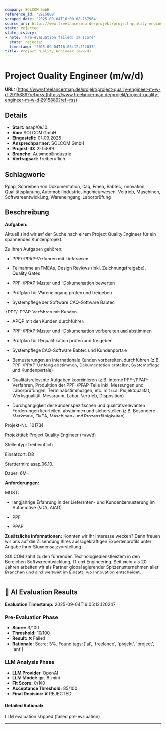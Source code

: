```yaml
---
company: SOLCOM GmbH
reference_id: '2915889'
scraped_date: '2025-09-04T16:00:08.767964'
source_url: https://www.freelancermap.de/projekt/project-quality-engineer-m-w-d-2915889?ref=rss
state: rejected
state_history:
- note: 'Pre-evaluation failed: 3% score'
  state: rejected
  timestamp: '2025-09-04T16:05:12.122033'
title: Project Quality Engineer (m/w/d)
---
```



# Project Quality Engineer (m/w/d)
**URL:** [https://www.freelancermap.de/projekt/project-quality-engineer-m-w-d-2915889?ref=rss](https://www.freelancermap.de/projekt/project-quality-engineer-m-w-d-2915889?ref=rss)
## Details
- **Start:** asap/06.10.
- **Von:** SOLCOM GmbH
- **Eingestellt:** 04.09.2025
- **Ansprechpartner:** SOLCOM GmbH
- **Projekt-ID:** 2915889
- **Branche:** Automobilindustrie
- **Vertragsart:** Freiberuflich

## Schlagworte
Ppap, Schreiben von Dokumentation, Caq, Fmea, Babtec, Innovation, Qualitätsplanung, Automobilindustrie, Ingenieurwesen, Vertrieb, Maschinen, Softwareentwicklung, Wareneingang, Laborprüfung

## Beschreibung
**Aufgaben:**

Aktuell sind wir auf der Suche nach einem Project Quality Engineer für ein spannendes Kundenprojekt.

Zu Ihren Aufgaben gehören:

+ PPF/-PPAP-Verfahren mit Lieferanten

- Teilnahme an FMEAs, Design Reviews (inkl. Zeichnungsfreigabe), Quality Gates

- PPF-/PPAP-Muster und -Dokumentation bewerten

- Prüfplan für Wareneingang prüfen und freigeben

- Systempflege der Software CAQ-Software Babtec

+PPF/-PPAP-Verfahren mit Kunden

- APQP mit den Kunden durchführen

- PPF-/PPAP-Muster und -Dokumentation vorbereiten und abstimmen

- Prüfplan für Requalifikation prüfen und freigeben

- Systempflege CAQ-Software Babtec und Kundenportale

+ Bemusterungen an internationale Kunden vorbereiten, durchführen (z.B. PPF-/PPAP-Umfang abstimmen, Dokumentation erstellen, Systempflege und Kundenportale)

+ Qualitätsrelevante Aufgaben koordinieren (z.B. interne PPF-/PPAP-Verfahren, Produktion der PPF-/PPAP-Teile inkl. Messungen und Laborprüfungen, Terminabstimmungen, etc. mit u.a. Projektqualität, Werksqualität, Messraum, Labor, Vertrieb, Disposition).

+ Durchgängigkeit der kundenspezifischen und qualitätsrelevanten Forderungen beurteilen, abstimmen und sicherstellen (z.B. Besondere Merkmale, FMEA, Maschinen- und Prozessfähigkeiten).

Projekt-Nr.:
101734

Projekttitel:
Project Quality Engineer (m/w/d)

Stellentyp:
freiberuflich

Einsatzort:
D8

Starttermin:
asap/06.10.

Dauer:
6M+

**Anforderungen:**

MUST:

+ langjährige Erfahrung in der Lieferanten- und Kundenbemusterung im Automotive (VDA, AIAG)

+ PPF

+ PPAP

**Zusätzliche Informationen:**
Konnten wir Ihr Interesse wecken? Dann freuen wir uns auf die Zusendung Ihres aussagekräftigen Expertenprofils unter Angabe Ihrer Stundensatzvorstellung.

SOLCOM zählt zu den führenden Technologiedienstleistern in den Bereichen Softwareentwicklung, IT und Engineering. Seit mehr als 20 Jahren arbeiten wir als Partner global agierender Spitzenunternehmen aller Branchen und sind weltweit im Einsatz, wo Innovation entscheidet.

---

## 🤖 AI Evaluation Results

**Evaluation Timestamp:** 2025-09-04T16:05:12.120247

### Pre-Evaluation Phase
- **Score:** 3/100
- **Threshold:** 10/100
- **Result:** ❌ Failed
- **Rationale:** Score: 3%. Found tags: ['ai', 'freelance', 'projekt', 'project', 'ant']

### LLM Analysis Phase
- **LLM Provider:** OpenAI
- **LLM Model:** gpt-5-mini
- **Fit Score:** 0/100
- **Acceptance Threshold:** 85/100
- **Final Decision:** ❌ REJECTED

#### Detailed Rationale
LLM evaluation skipped (failed pre-evaluation)

---
